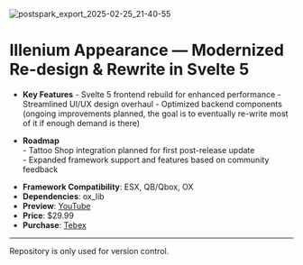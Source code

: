 ![postspark_export_2025-02-25_21-40-55](https://github.com/user-attachments/assets/61286983-4ee7-4363-9926-f8a5f2232b8e)

# Illenium Appearance — Modernized Re-design & Rewrite in Svelte 5

* **Key Features** 
       - Svelte 5 frontend rebuild for enhanced performance
       - Streamlined UI/UX design overhaul
       - Optimized backend components (ongoing improvements planned, the goal is to eventually re-write most of it if enough demand is there)

* **Roadmap**  
       - Tattoo Shop integration planned for first post-release update  
       - Expanded framework support and features based on community feedback 

- **Framework Compatibility**: ESX, QB/Qbox, OX  
- **Dependencies**: ox_lib
- **Preview**: [YouTube](https://youtu.be/lgqQ3LZVsPs)  
- **Price**: $29.99
- **Purchase**: [Tebex](https://vipex.tebex.io/package/6706896)

 
 ---

Repository is only used for version control.
